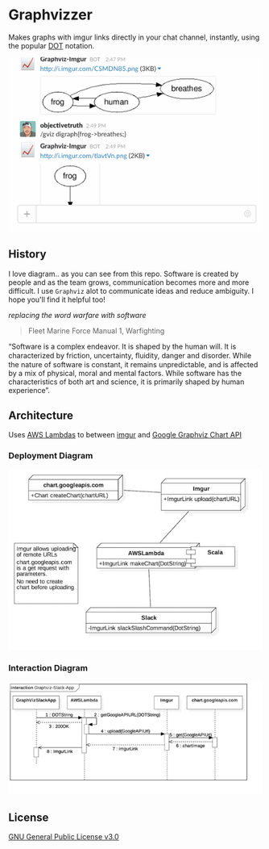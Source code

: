 # Graphvizzer

Makes graphs with imgur links directly in your chat channel, instantly, using the popular [DOT](http://www.graphviz.org/content/dot-language) notation. 

![Example Usage](readme_resources/graphviz_demo.gif "Example Usage")

## History

I love diagram.. as you can see from this repo. Software is created by people and as the team grows, communication becomes more and more difficult. I use `Graphviz` alot to communicate ideas and reduce ambiguity. I hope you'll find it helpful too!

*replacing the word warfare with software*

>Fleet Marine Force Manual 1, Warfighting 
>
“Software is a complex endeavor. It is shaped by
the human will. It is characterized by friction,
uncertainty, ﬂuidity, danger and disorder. While the
nature of software is constant, it remains
unpredictable, and is affected by a mix of physical,
moral and mental factors. While software has the
characteristics of both art and science, it is
primarily shaped by human experience”.



## Architecture

Uses [AWS Lambdas](https://aws.amazon.com/lambda/details/) to between [imgur](http://imgur.com/) and  [Google Graphviz Chart API](https://developers.google.com/chart/image/docs/gallery/graphviz)

### Deployment Diagram

![Deployment Diagram](readme_resources/DeploymentDiagram.jpeg "Deployment Diagram")

### Interaction Diagram

![Interaction Diagram](readme_resources/InteractionDiagram.png "Interaction Diagram")

## License

[GNU General Public License v3.0](http://choosealicense.com/licenses/gpl-3.0/#)


